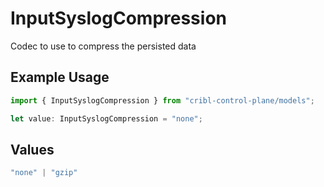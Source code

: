 # InputSyslogCompression

Codec to use to compress the persisted data

## Example Usage

```typescript
import { InputSyslogCompression } from "cribl-control-plane/models";

let value: InputSyslogCompression = "none";
```

## Values

```typescript
"none" | "gzip"
```